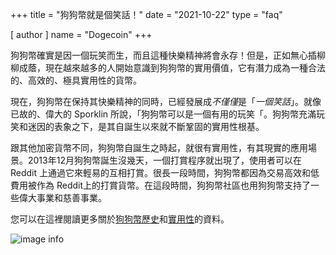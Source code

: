 +++
title = "狗狗幣就是個笑話！"
date = "2021-10-22"
type = "faq"

[ author ]
  name = "Dogecoin"
+++

狗狗幣確實是因一個玩笑而生，而且這種快樂精神將會永存！但是，正如無心插柳柳成蔭，現在越來越多的人開始意識到狗狗幣的實用價值，它有潛力成為一種合法的、高效的、極具實用性的貨幣。

現在，狗狗幣在保持其快樂精神的同時，已經發展成*不僅僅*是「*一個笑話*」。就像已故的、偉大的 Sporklin 所說，「狗狗幣可以是一個有用的玩笑「。狗狗幣充滿玩笑和迷因的表象之下，是其自誕生以來就不斷鞏固的實用性根基。

跟其他加密貨幣不同，狗狗幣自誕生之時起，就很有實用性，有其現實的應用場景。2013年12月狗狗幣誕生沒幾天，一個打賞程序就出現了，使用者可以在 Reddit 上通過它來輕易的互相打賞。很長一段時間，狗狗幣都因為交易高效和低費用被作為 Reddit上的打賞貨幣。在這段時間，狗狗幣社區也用狗狗幣支持了一些偉大事業和慈善事業。

您可以在這裡閱讀更多關於[狗狗幣歷史](/zh-tw/dogepedia/articles/history-of-dogecoin/)和[實用性](/zh-tw/dogepedia/faq/dogecoin-has-no-utility/)的資料。

![image info](/assets/images/dogepedia/9.png)